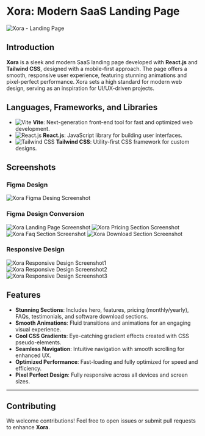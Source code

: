 # Xora: Modern SaaS Landing Page

![Xora - Landing Page](https://media.licdn.com/dms/image/v2/D4E22AQHOrKZzdGrKxw/feedshare-shrink_2048_1536/feedshare-shrink_2048_1536/0/1727559136770?e=1730332800&v=beta&t=8sLXY6nZHEOHuTw7kXugyfcPqSPeVs9WJidHtYYJ05I)

## Introduction

**Xora** is a sleek and modern SaaS landing page developed with **React.js** and **Tailwind CSS**, designed with a mobile-first approach. The page offers a smooth, responsive user experience, featuring stunning animations and pixel-perfect performance. Xora sets a high standard for modern web design, serving as an inspiration for UI/UX-driven projects.

## Languages, Frameworks, and Libraries

- ![Vite](https://img.shields.io/badge/Vite-646CFF?style=for-the-badge&logo=vite&logoColor=white) **Vite**: Next-generation front-end tool for fast and optimized web development.
- ![React.js](https://img.shields.io/badge/React-61DAFB?style=for-the-badge&logo=react&logoColor=white) **React.js**: JavaScript library for building user interfaces.
- ![Tailwind CSS](https://img.shields.io/badge/Tailwind--CSS-06B6D4?style=for-the-badge&logo=tailwindcss&logoColor=white) **Tailwind CSS**: Utility-first CSS framework for custom designs.

## Screenshots

### Figma Design

![Xora Figma Desing Screenshot](https://media.licdn.com/dms/image/v2/D4E22AQGytrdWL03dfg/feedshare-shrink_2048_1536/feedshare-shrink_2048_1536/0/1727559136647?e=1730332800&v=beta&t=qRIfVOw5kX5lLp1QJpln7AgpG48-mXxZWC7EXlvgoTk)

### Figma Design Conversion

![Xora Landing Page Screenshot](https://media.licdn.com/dms/image/v2/D4E22AQHOrKZzdGrKxw/feedshare-shrink_2048_1536/feedshare-shrink_2048_1536/0/1727559136770?e=1730332800&v=beta&t=8sLXY6nZHEOHuTw7kXugyfcPqSPeVs9WJidHtYYJ05I)
![Xora Pricing Section Screenshot](https://media.licdn.com/dms/image/v2/D4E22AQEK30wLzo7yeA/feedshare-shrink_2048_1536/feedshare-shrink_2048_1536/0/1727559135718?e=1730332800&v=beta&t=9sn-FE9KsL5G2V_8Wy_5NGWtoNnks0tMouQVpswA2W8)
![Xora Faq Section Screenshot](https://media.licdn.com/dms/image/v2/D4E22AQHflAaLp5C7cg/feedshare-shrink_2048_1536/feedshare-shrink_2048_1536/0/1727559135732?e=1730332800&v=beta&t=NAs6ubcAeYntmcqGlQ-phGcw9POtQftPzw1T-sIz8cM)
![Xora Download Section Screenshot](https://media.licdn.com/dms/image/v2/D4E22AQFrchs-FX_ttg/feedshare-shrink_2048_1536/feedshare-shrink_2048_1536/0/1727559135551?e=1730332800&v=beta&t=-WSRF5k0li6pzcS_KY8SiBGwj4X7tkk379k2W2a08ww)

### Responsive Design

![Xora Responsive Design Screenshot1](https://media.licdn.com/dms/image/v2/D4E22AQHxCTI2FDgmRw/feedshare-shrink_2048_1536/feedshare-shrink_2048_1536/0/1727559136912?e=1730332800&v=beta&t=1HYovA9mkWfOW8xVukoqbd1rR4lLNOwsBHPOUn4IcNo)
![Xora Responsive Design Screenshot2](https://media.licdn.com/dms/image/v2/D4E22AQH9HtZriW5SCg/feedshare-shrink_2048_1536/feedshare-shrink_2048_1536/0/1727559135876?e=1730332800&v=beta&t=JUQ9hFeLOQ9DPG0biNhLmoOWGgLp9ZVQMD8Ihm-WpLQ)
![Xora Responsive Design Screenshot3](https://media.licdn.com/dms/image/v2/D4E22AQGwgwD0dN6pVw/feedshare-shrink_2048_1536/feedshare-shrink_2048_1536/0/1727559135644?e=1730332800&v=beta&t=oaYfA52IkD8kqcGTYsMrs_VF1Y7tveJN36pcjkAOnZY)

## Features

- **Stunning Sections**: Includes hero, features, pricing (monthly/yearly), FAQs, testimonials, and software download sections.
- **Smooth Animations**: Fluid transitions and animations for an engaging visual experience.
- **Cool CSS Gradients**: Eye-catching gradient effects created with CSS pseudo-elements.
- **Seamless Navigation**: Intuitive navigation with smooth scrolling for enhanced UX.
- **Optimized Performance**: Fast-loading and fully optimized for speed and efficiency.
- **Pixel Perfect Design**: Fully responsive across all devices and screen sizes.

---

## Contributing

We welcome contributions! Feel free to open issues or submit pull requests to enhance **Xora**.
